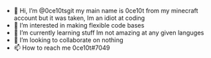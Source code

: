 - 👋 Hi, I’m @0ce10tsgit my main name is 0ce10t from my minecraft account but it was taken, Im an idiot at coding
- 👀 I’m interested in making flexible code bases
- 🌱 I’m currently learning stuff Im not amazing at any given languges
- 💞️ I’m looking to collaborate on nothing
- 📫 How to reach me 0ce10t#7049

<!---
0ce10tsgit/0ce10tsgit is a ✨ special ✨ repository because its `README.md` (this file) appears on your GitHub profile.
You can click the Preview link to take a look at your changes.
--->
